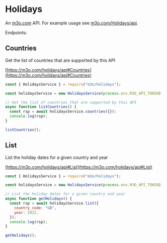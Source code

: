 # Holidays

An [m3o.com](https://m3o.com) API. For example usage see [m3o.com/Holidays/api](https://m3o.com/Holidays/api).

Endpoints:

## Countries

Get the list of countries that are supported by this API

[https://m3o.com/holidays/api#Countries](https://m3o.com/holidays/api#Countries)

```js
const { HolidaysService } = require("m3o/holidays");

const holidaysService = new HolidaysService(process.env.M3O_API_TOKEN);

// Get the list of countries that are supported by this API
async function listCountries() {
  const rsp = await holidaysService.countries({});
  console.log(rsp);
}

listCountries();
```

## List

List the holiday dates for a given country and year

[https://m3o.com/holidays/api#List](https://m3o.com/holidays/api#List)

```js
const { HolidaysService } = require("m3o/holidays");

const holidaysService = new HolidaysService(process.env.M3O_API_TOKEN);

// List the holiday dates for a given country and year
async function getHolidays() {
  const rsp = await holidaysService.list({
    country_code: "GB",
    year: 2022,
  });
  console.log(rsp);
}

getHolidays();
```
